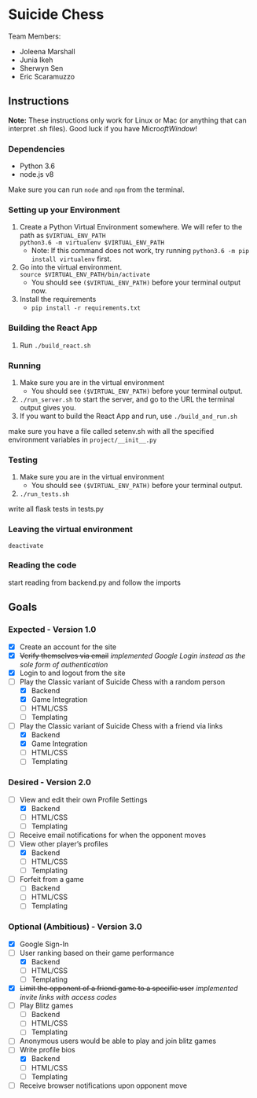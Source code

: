 # Suicide Chess

Team Members:
- Joleena Marshall
- Junia Ikeh
- Sherwyn Sen
- Eric Scaramuzzo

## Instructions
**Note:** These instructions only work for Linux or Mac (or anything that can interpret .sh files). Good luck if you have Micro$oft Window$!

### Dependencies
- Python 3.6
- node.js v8

Make sure you can run `node` and `npm` from the terminal.

### Setting up your Environment

1. Create a Python Virtual Environment somewhere. We will refer to the path as `$VIRTUAL_ENV_PATH`  
`python3.6 -m virtualenv $VIRTUAL_ENV_PATH`
    - Note: If this command does not work, try running `python3.6 -m pip install virtualenv` first.
2. Go into the virtual environment.  
`source $VIRTUAL_ENV_PATH/bin/activate`
    - You should see `($VIRTUAL_ENV_PATH)` before your terminal output now.
3. Install the requirements
    - `pip install -r requirements.txt`

### Building the React App
1. Run `./build_react.sh`

### Running
1. Make sure you are in the virtual environment
    - You should see `($VIRTUAL_ENV_PATH)` before your terminal output.
2. `./run_server.sh` to start the server, and go to the URL the terminal output gives you.
3. If you want to build the React App and run, use `./build_and_run.sh`

make sure you have a file called setenv.sh with all the specified environment variables in `project/__init__.py`  

### Testing
1. Make sure you are in the virtual environment
    - You should see `($VIRTUAL_ENV_PATH)` before your terminal output.
2. `./run_tests.sh`  


write all flask tests in tests.py  


### Leaving the virtual environment

`deactivate`

### Reading the code
start reading from backend.py and follow the imports

## Goals
### Expected - Version 1.0
- [X] Create an account for the site
- [X] ~~Verify themselves via email~~ *implemented Google Login instead as the sole form of authentication*
- [X] Login to and logout from the site
- [ ] Play the Classic variant of Suicide Chess with a random person
    - [X] Backend
    - [X] Game Integration
    - [ ] HTML/CSS
    - [ ] Templating
- [ ] Play the Classic variant of Suicide Chess with a friend via links
    - [X] Backend
    - [X] Game Integration
    - [ ] HTML/CSS
    - [ ] Templating

### Desired - Version 2.0
- [ ] View and edit their own Profile Settings
    - [X] Backend
    - [ ] HTML/CSS
    - [ ] Templating
- [ ] Receive email notifications for when the opponent moves
- [ ] View other player’s profiles
    - [X] Backend
    - [ ] HTML/CSS
    - [ ] Templating
- [ ] Forfeit from a game
    - [ ] Backend
    - [ ] HTML/CSS
    - [ ] Templating

### Optional (Ambitious) - Version 3.0
- [X] Google Sign-In
- [ ] User ranking based on their game performance
    - [X] Backend
    - [ ] HTML/CSS
    - [ ] Templating
- [X] ~~Limit the opponent of a friend game to a specific user~~ *implemented invite links with access codes*
- [ ] Play Blitz games
    - [ ] Backend
    - [ ] HTML/CSS
    - [ ] Templating
- [ ] Anonymous users would be able to play and join blitz games
- [ ] Write profile bios
    - [X] Backend
    - [ ] HTML/CSS
    - [ ] Templating
- [ ] Receive browser notifications upon opponent move
